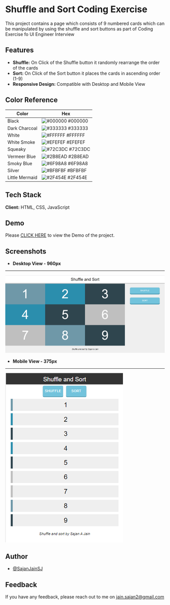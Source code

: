 
# Shuffle and Sort Coding Exercise

This project contains a page which consists of 9 numbered cards which can be manipulated by using the shuffle and sort buttons as part of Coding Exercise fo UI Engineer Interview


## Features

- **Shuffle:** On Click of the Shuffle button it randomly rearrange the order of the cards
- **Sort:** On Click of the Sort button it places the cards in ascending order (1-9)
- **Responsive Design:** Compatible with Desktop and Mobile View

## Color Reference

| Color             | Hex                                                                |
| ----------------- | ------------------------------------------------------------------ |
| Black | ![#000000](https://via.placeholder.com/10/000000) #000000 |
| Dark Charcoal | ![#333333](https://via.placeholder.com/10/333333) #333333 |
| White | ![#FFFFFF](https://via.placeholder.com/10/ffffff) #FFFFFF |
| White Smoke | ![#EFEFEF](https://via.placeholder.com/10/efefef) #EFEFEF |
| Squeaky | ![#72C3DC](https://via.placeholder.com/10/72c3dc) #72C3DC |
| Vermeer Blue | ![#2B8EAD](https://via.placeholder.com/10/2b8ead) #2B8EAD |
| Smoky Blue | ![#6F98A8](https://via.placeholder.com/10/6f98a8) #6F98A8 |
| Silver | ![#BFBFBF](https://via.placeholder.com/10/bfbfbf) #BFBFBF |
| Little Mermaid | ![#2F454E](https://via.placeholder.com/10/2f454e) #2F454E |


## Tech Stack

**Client:** HTML, CSS, JavaScript



## Demo

Please [CLICK HERE](https://sajanjainsj.github.io/shuffle-and-sort-coding-exercise/) to view the Demo of the project.


## Screenshots

- **Desktop View - 960px**
-------------------------------------------------------------------------------------------------------------------------------------------
![Desktop View - 960px](https://raw.githubusercontent.com/SajanJainSJ/shuffle-and-sort-coding-exercise/main/images/desktop-view-screenshot.png)

- **Mobile View - 375px**
-------------------------------------------------------------------------------------------------------------------------------------------
![Mobile View - 375px](https://raw.githubusercontent.com/SajanJainSJ/shuffle-and-sort-coding-exercise/main/images/mobile-view-screenshot.png)




## Author

- [@SajanJainSJ](https://github.com/SajanJainSJ)


## Feedback

If you have any feedback, please reach out to me on jain.sajan2@gmail.com

